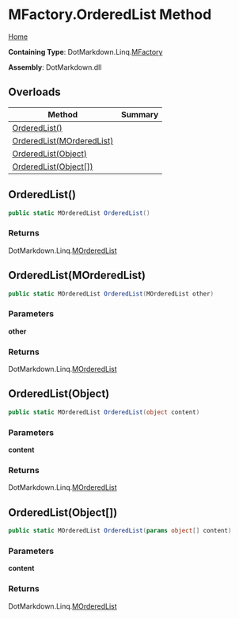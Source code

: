 <a name="_top"></a>

# MFactory\.OrderedList Method

[Home](../../../../README.md#_top)

**Containing Type**: DotMarkdown\.Linq\.[MFactory](../README.md#_top)

**Assembly**: DotMarkdown\.dll

## Overloads

| Method | Summary |
| ------ | ------- |
| [OrderedList()](#DotMarkdown_Linq_MFactory_OrderedList) | |
| [OrderedList(MOrderedList)](#DotMarkdown_Linq_MFactory_OrderedList_DotMarkdown_Linq_MOrderedList_) | |
| [OrderedList(Object)](#DotMarkdown_Linq_MFactory_OrderedList_System_Object_) | |
| [OrderedList(Object\[\])](#DotMarkdown_Linq_MFactory_OrderedList_System_Object___) | |

## OrderedList\(\) <a name="DotMarkdown_Linq_MFactory_OrderedList"></a>

```csharp
public static MOrderedList OrderedList()
```

### Returns

DotMarkdown\.Linq\.[MOrderedList](../../MOrderedList/README.md#_top)

## OrderedList\(MOrderedList\) <a name="DotMarkdown_Linq_MFactory_OrderedList_DotMarkdown_Linq_MOrderedList_"></a>

```csharp
public static MOrderedList OrderedList(MOrderedList other)
```

### Parameters

**other**

### Returns

DotMarkdown\.Linq\.[MOrderedList](../../MOrderedList/README.md#_top)

## OrderedList\(Object\) <a name="DotMarkdown_Linq_MFactory_OrderedList_System_Object_"></a>

```csharp
public static MOrderedList OrderedList(object content)
```

### Parameters

**content**

### Returns

DotMarkdown\.Linq\.[MOrderedList](../../MOrderedList/README.md#_top)

## OrderedList\(Object\[\]\) <a name="DotMarkdown_Linq_MFactory_OrderedList_System_Object___"></a>

```csharp
public static MOrderedList OrderedList(params object[] content)
```

### Parameters

**content**

### Returns

DotMarkdown\.Linq\.[MOrderedList](../../MOrderedList/README.md#_top)

